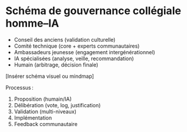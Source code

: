 # Schéma de gouvernance collégiale homme–IA

- Conseil des anciens (validation culturelle)
- Comité technique (core + experts communautaires)
- Ambassadeurs jeunesse (engagement intergénérationnel)
- IA spécialisées (analyse, veille, recommandation)
- Humain (arbitrage, décision finale)

[Insérer schéma visuel ou mindmap]

Processus :
1. Proposition (humain/IA)
2. Délibération (vote, log, justification)
3. Validation (multi-niveaux)
4. Implémentation
5. Feedback communautaire
